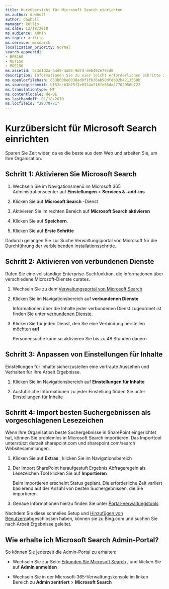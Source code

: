 ```yaml
---
title: Kurzübersicht für Microsoft Search einrichten
ms.author: dawholl
author: dawholl
manager: kellis
ms.date: 12/18/2018
ms.audience: Admin
ms.topic: article
ms.service: mssearch
localization_priority: Normal
search.appverid:
- BFB160
- MET150
- MOE150
ms.assetid: bc3d1d2a-a4d9-4a02-9d7d-deb492e79cd0
description: Informationen Sie zu vier leicht erforderlichen Schritte zum Aktivieren und Verwenden von Microsoft Search.
ms.openlocfilehash: 853b60be8038ad0f1fb38ab90dfdb02b4213568b
ms.sourcegitcommit: bf52cc63b75f2e0324a716fe65da47702956b722
ms.translationtype: MT
ms.contentlocale: de-DE
ms.lasthandoff: 01/18/2019
ms.locfileid: "29378771"
---
```

# <a name="quick-set-up-for-microsoft-search"></a>Kurzübersicht für Microsoft Search einrichten

Sparen Sie Zeit wider, da es die beste aus dem Web und arbeiten Sie, um Ihre Organisation.
  
## <a name="step-1-turn-on-microsoft-search"></a>Schritt 1: Aktivieren Sie Microsoft Search

1. Wechseln Sie im Navigationsmenü im Microsoft 365 Administrationscenter auf **Einstellungen** \> **Services &amp; -add-ins**
    
2. Klicken Sie auf **Microsoft Search** -Dienst 
    
3. Aktivieren Sie im rechten Bereich auf **Microsoft Search aktivieren**
    
4. Klicken Sie auf **Speichern**.
    
5. Klicken Sie auf **Erste Schritte**
  
Dadurch gelangen Sie zur Suche Verwaltungsportal von Microsoft für die Durchführung der verbleibenden Installationsschritte.
    
## <a name="step-2-enable-connected-services"></a>Schritt 2: Aktivieren von verbundenen Dienste

Rufen Sie eine vollständige Enterprise-Suchfunktion, die Informationen über verschiedene Microsoft-Dienste curates.
  
1. Wechseln Sie zu dem [Verwaltungsportal von Microsoft Search](https://www.bingforbusiness.com/admin)
    
2. Klicken Sie im Navigationsbereich auf **verbundenen Dienste**
    
    Informationen über die Inhalte jeder verbundenen Dienst zugeordnet ist finden Sie unter [verbundenen Dienste](connected-services.md).
    
3. Klicken Sie für jeden Dienst, den Sie eine Verbindung herstellen möchten **auf**
    
    Personensuche kann so aktivieren Sie bis zu 48 Stunden dauern.
    
## <a name="step-3-customize-content-settings"></a>Schritt 3: Anpassen von Einstellungen für Inhalte

Einstellungen für Inhalte sicherzustellen eine vertraute Aussehen und Verhalten für Ihre Arbeit Ergebnisse. 
  
1. Klicken Sie im Navigationsbereich auf **Einstellungen für Inhalte**
    
2. Ausführliche Informationen zu jeder Einstellung finden Sie unter [Einstellungen für Inhalte](content-settings.md)
    
## <a name="step-4-import-best-bets-as-suggested-bookmarks"></a>Schritt 4: Import besten Suchergebnissen als vorgeschlagenen Lesezeichen

Wenn Ihre Organisation beste Suchergebnisse in SharePoint eingerichtet hat, können Sie problemlos in Microsoft Search importieren. Das Importtool unterstützt derzeit sharepoint.com und sharepoint.com/search Websitesammlungen. 
  
1. Klicken Sie auf **Extras** , klicken Sie im Navigationsbereich
    
2. Der Import SharePoint heraufgestuft Ergebnis Abfrageregeln als Lesezeichen Tool klicken Sie auf **Importieren**
    
    Beim Importieren erscheint Status geplant. Die erforderliche Zeit variiert basierend auf der Anzahl von besten Suchergebnissen, die Sie importieren.
    
3. Genaue Informationen hierzu finden Sie unter [Portal-Verwaltungstools](admin-portal-tools.md)
    
Nachdem Sie diese schnelles Setup und [Hinzufügen von Benutzern](add-users.md)abgeschlossen haben, können sie zu Bing.com und suchen Sie nach Arbeit Ergebnisse geleitet. 
  
## <a name="how-do-i-get-to-the-microsoft-search-admin-portal"></a>Wie erhalte ich Microsoft Search Admin-Portal?

So können Sie jederzeit die Admin-Portal zu erhalten:
  
- Wechseln Sie zur Seite [Erkunden Sie Microsoft Search](https://www.bing.com/business/explore) , und klicken Sie auf **Admin anmelden**
    
- Wechseln Sie in der Microsoft-365-Verwaltungskonsole im linken Bereich zu **Admin zentriert** \> **Microsoft Search**

  

